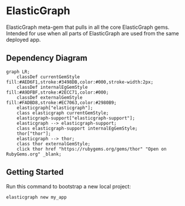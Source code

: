 # ElasticGraph

ElasticGraph meta-gem that pulls in all the core ElasticGraph gems. Intended for use when all
parts of ElasticGraph are used from the same deployed app.

## Dependency Diagram

```mermaid
graph LR;
    classDef currentGemStyle fill:#AED6F1,stroke:#3498DB,color:#000,stroke-width:2px;
    classDef internalEgGemStyle fill:#A9DFBF,stroke:#2ECC71,color:#000;
    classDef externalGemStyle fill:#FADBD8,stroke:#EC7063,color:#2980B9;
    elasticgraph["elasticgraph"];
    class elasticgraph currentGemStyle;
    elasticgraph-support["elasticgraph-support"];
    elasticgraph --> elasticgraph-support;
    class elasticgraph-support internalEgGemStyle;
    thor["thor"];
    elasticgraph --> thor;
    class thor externalGemStyle;
    click thor href "https://rubygems.org/gems/thor" "Open on RubyGems.org" _blank;
```

## Getting Started

Run this command to bootstrap a new local project:

```bash
elasticgraph new my_app
```
